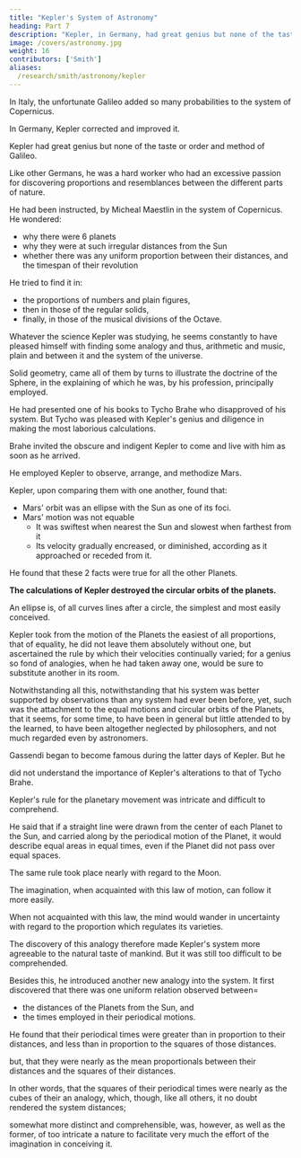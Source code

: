 ```yaml
---
title: "Kepler's System of Astronomy"
heading: Part 7
description: "Kepler, in Germany, had great genius but none of the taste or order and method of Galileo. Like other Germans, he had the most laborious industry together with an excessive passion for discovering proportions and resemblances between the different parts of nature"
image: /covers/astronomy.jpg
weight: 16
contributors: ['Smith']
aliases:
  /research/smith/astronomy/kepler
---
```



In Italy, the unfortunate Galileo added so many probabilities to the system of Copernicus.

In Germany, Kepler corrected and improved it.

Kepler had great genius but none of the taste or order and method of Galileo.

Like other Germans, he was a hard worker who had an excessive passion for discovering proportions and resemblances between the different parts of nature.

He had been instructed, by Micheal Maestlin in the system of Copernicus. He wondered:
- why there were 6 planets
- why they were at such irregular distances from the Sun
- whether there was any uniform proportion between their distances, and the timespan of their revolution

He tried to find it in:
- the proportions of numbers and plain figures,
- then in those of the regular solids,
- finally, in those of the musical divisions of the Octave. 

Whatever the science Kepler was studying, he seems constantly to have pleased himself with finding some analogy and thus, arithmetic and music, plain and between it and the system of the universe. 

Solid geometry, came all of them by turns to illustrate the doctrine of the Sphere, in the explaining of which he was, by his profession, principally employed. 


He had presented one of his books to Tycho Brahe who disapproved of his system. But Tycho was pleased with Kepler's genius and diligence in making the most laborious calculations.

Brahe invited the obscure and indigent Kepler to come and live with him as soon as he arrived.

He employed Kepler to observe, arrange, and methodize Mars.
<!-- , in the  of which his disciples were at that time employed.  -->

Kepler, upon comparing them with one another, found that:
- Mars' orbit was an ellipse with the Sun as one of its foci. 
- Mars' motion was not equable
  - It was swiftest when nearest the Sun and slowest when farthest from it
  - Its velocity gradually encreased, or diminished, according as it approached or receded from it. 

He found that these 2 facts were true for all the other Planets.

<!--  -- their orbits were elliptical, and their motions were swiftest when nearest the Sun, and slowest when furthest from him. They showed the same things, too, of the
Sun, if supposed to revolve round the Earth; and consequently of the Earth, if supposed
76
to revolve round the Sun.
51
That the motions of all the heavenly bodies were perfectly circular, had been the
fundamental idea, upon which every astronomical hypothesis, except the irregular one
of the Stoics, had been built. --> 

<!-- A circle, as the degree of its curvature is every where the 

Since it was
same, is of all curve lines the simplest and the most easily conceived.
evident, therefore, that the heavenly bodies did not move in strait lines, the indolent
imagination found, that it could most easily attend to their motions if they were
supposed to revolve in perfect circles. It had, upon this account, determined that a
circular motion was the most perfect of all motions, and that none but the most perfect
motion could be worthy of such beautiful and divine objects; and it had upon this
account, so often, in vain, endeavoured to adjust to the appearances, so many different
78
systems, which all supposed them to revolve in this manner.
52
The equality of their motions was another fundamental idea, which, in the same
manner, and for the same reason, was supposed by all the founders of astronomical
systems. For an equal motion can be more easily attended to, than one that is
continually either accelerated or retarded. All inconstancy, therefore, was declared to be
unworthy those bodies which revolved in the celestial regions, and to be fit only for
inferior and sublunary things. --> 


**The calculations of Kepler destroyed the circular orbits of the planets.** 

<!-- and introduced into their real motions, such an inequality as no equalizing circle would
remedy. It was, however, to render their motions perfectly equable, without even the assistance of an equalizing circle, that Copernicus, as he himself assures us, had originally invented his system. Since the calculations of Kepler, therefore, overturned what Copernicus had principally in view in establishing his system, we cannot wonder
that they should at first seem rather to embarrass than improve it.

It is true, by these elliptical orbits and unequal motions, Kepler disengaged the system
from the embarrassment of those small Epicycles, which Copernicus, in order to connect
the seemingly accelerated and retarded movements of the Planets with their supposed
had been obliged to leave in it. For it is remarkable, that though
real equality,
Copernicus had delivered the orbits of the Planets from the enormous Epicycles of
Hipparchus, that though in this consisted the great superiority of his system above that
of the ancient astronomers, he was yet obliged, himself, to abandon, in some measure,
this advantage, and to make use of some small Epicycles, to join together those
seeming irregularities. His Epicycles indeed, like the irregularities for whose sake they
were introduced, were but small ones, and the imaginations of his first followers seem,
accordingly, either to have slurred them over altogether, or scarcely to have observed
them. Neither Galileo, nor Gassendi, the two most eloquent of his defenders, take any
notice of them. Nor does it seem to have been generally attended to, that there was any
such thing as Epicycles in the system of Copernicus, till Kepler, in order to vindicate his
own elliptical orbits, insisted, that even, according to Copernicus, the body of the Planet
was to be found but at two different places in the circumference of that circle which the
center of its Epicycle described.
 -->

An ellipse is, of all curves lines after a circle, the simplest and most easily conceived. 

Kepler took from the motion of the Planets the easiest of all proportions, that of equality, he did not leave them absolutely without one, but ascertained the rule by which their velocities continually varied; for a genius so fond of analogies, when he had taken away one, would be sure to substitute another in its room.

Notwithstanding all this, notwithstanding that his system was better supported by observations than any system had ever been before, yet, such was the attachment to the equal motions and circular orbits of the Planets, that it seems, for some time, to have been in general but little attended to by the learned, to have been altogether neglected by philosophers, and not much regarded even by astronomers.

Gassendi <!-- was not an astronomer but --> began to become famous during the latter days of Kepler. But he <!-- , and who
was himself no mean astronomer, seems indeed to have conceived a good deal of
esteem for his diligence and accuracy in accommodating the observations of Tycho
Brahe to the system of Copernicus. -->

did not understand the importance of Kepler's alterations to that of Tycho Brahe. 

<!-- which Kepler had made in that system, as is evident from his scarcely ever mentioning them in the whole course of his voluminous writings upon Astronomy. 

Descartes was the cotemporary and rival of Gassendi, seems to have paid no attention to them at all, but to have built his Theory of the Heavens without any regard to them. 

Even those astronomers, whom a serious attention had convinced of the justness of his corrections, were still so enamoured with the circular orbits and equal motions, that they endeavoured to compound his system
with those ancient, but natural prejudices. Thus, Ward

endeavoured to show that,

though the Planets moved in elliptical orbits, which had the Sun in one of their foci, and
though their velocities in the elliptical line were continually varying, yet, if a ray was
supposed to be extended from the center of any one of them to the other focus, and to
be carried along by the periodical motion of the Planet, it would make equal angles in
equal times, and consequently cut off equal portions of the circle of which that other
focus was the center. To one, therefore, placed in that focus, the motion of the Planet
would appear to be perfectly circular and perfectly equable, in the same manner as in
who censured this
the Equalizing Circles of Ptolemy and Hipparchus. Thus Bouillaud,
hypothesis of Ward, invented another of the same kind, infinitely more whimsical and
capricious. The Planets, according to that astronomer, always revolve in circles; for that
being the most perfect figure, it is impossible they should revolve in any other. No one
of them, however, continues to move in any one circle, but is perpetually passing from
one to another, through an infinite number of circles, in the course of each revolution;
for an ellipse, said he, is an oblique section of a cone, and in a cone, betwixt the two
85
of the ellipse there is an infinite number of circles, out of the infinitely small
vertices
portions of which the elliptical line is compounded. The Planet, therefore, which moves
in this line, is, in every point of it, moving in an infinitely small portion of a certain
circle. The motion of each Planet, too, according to him, was necessarily, for the same
reason, perfectly equable. An equable motion being the most perfect of all motions. It
was not, however, in the elliptical line, that it was equable, but in any one of the circles
that were parallel to the base of that cone, by whose section this elliptical line had been
formed=  for, if a ray was extended from the Planet to any one of those circles, and
carried along by its periodical motion, it would cut off equal portions of that circle in
equal times; another most fantastical equalizing circle, supported by no other
foundation besides the frivolous connection betwixt a cone and an ellipse, and
recommended by nothing but the natural passion for circular orbits and equable
86
serve to show
motions. It may be regarded as the last effort of this passion, and may
the force of that principle which could thus oblige this accurate observer, and great
improver of the Theory of the Heavens, to adopt so strange an hypothesis. Such was
the difficulty and hesitation with which the followers of Copernicus adopted the
corrections of Kepler.
for determining the gradual acceleration
 -->



Kepler's rule for the planetary movement was intricate and difficult to comprehend. 

He said that if a straight line were drawn from the center of each Planet to the Sun, and carried along by the periodical motion of the Planet, it would describe equal areas in equal times, even if the Planet did not pass over equal spaces. 

The same rule took place nearly with regard to the Moon. 

The imagination, when acquainted with this law of motion, can follow it more easily. 

When not acquainted with this law, the mind would wander in uncertainty with regard to the proportion which regulates its varieties. 

The discovery of this analogy therefore made Kepler's system more agreeable to the natural taste of mankind. But it was still too difficult to be comprehended. 

Besides this, he introduced another new analogy into the system. It first discovered that there was one uniform relation observed between= 
- the distances of the Planets from the Sun, and
- the times employed in their periodical motions. 

He found that their periodical times were greater than in proportion to their distances, and less than in proportion to the squares of those distances. 

but, that they were nearly as the mean proportionals between their distances and the squares of their distances. 

In other words, that the squares of their periodical times were nearly as the cubes of their an analogy, which, though, like all others, it no doubt rendered the system distances; 

somewhat more distinct and comprehensible, was, however, as well as the former, of too intricate a nature to facilitate very much the effort of the imagination in conceiving it.

